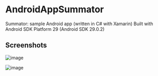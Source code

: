 # AndroidAppSummator

Summator: sample Android app (written in C# with Xamarin)
Built with Android SDK Platform 29 (Android SDK 29.0.2)

## Screenshots

![image](https://user-images.githubusercontent.com/1689586/106070085-737ce980-610c-11eb-817c-996d5ab3a16a.png)

![image](https://user-images.githubusercontent.com/1689586/106070155-960f0280-610c-11eb-8127-936d242e7277.png)

